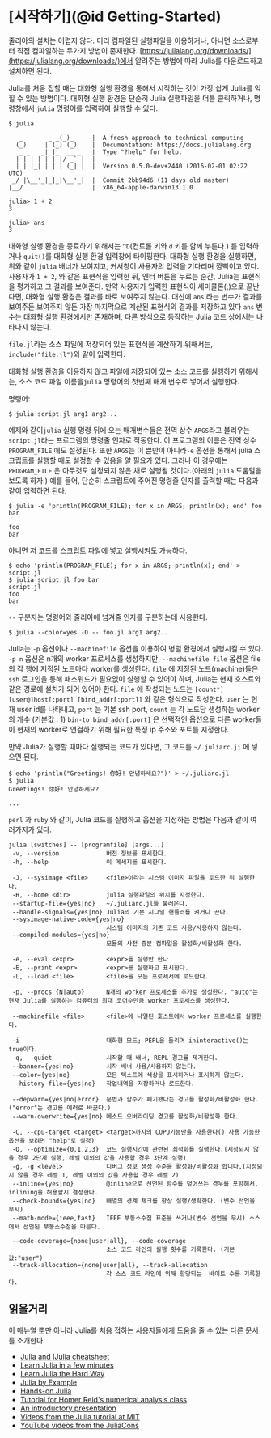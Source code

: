 # [시작하기](@id Getting-Started)

줄리아의 설치는 어렵지 않다.  미리 컴파일된 실행파일을 이용하거나, 아니면 소스로부터 직접 컴파일하는 두가지 방법이 존재한다. [https://julialang.org/downloads/](https://julialang.org/downloads/)에서
 알려주는 방법에 따라 Julia를 다운로드하고 설치하면 된다.

Julia를 처음 접할 때는 대화형 실행 환경을 통해서 시작하는 것이 가장 쉽게 Julia를 익힐 수 있는 방법이다. 대화형 실행 환경은 단순히 Julia 실행파일을 더블 클릭하거나, 명령창에서 `julia` 명령어를 입력하여 실행할 수 있다.

```
$ julia
               _
   _       _ _(_)_     |  A fresh approach to technical computing
  (_)     | (_) (_)    |  Documentation: https://docs.julialang.org
   _ _   _| |_  __ _   |  Type "?help" for help.
  | | | | | | |/ _` |  |
  | | |_| | | | (_| |  |  Version 0.5.0-dev+2440 (2016-02-01 02:22 UTC)
 _/ |\__'_|_|_|\__'_|  |  Commit 2bb94d6 (11 days old master)
|__/                   |  x86_64-apple-darwin13.1.0

julia> 1 + 2
3

julia> ans
3
```

대화형 실행 환경을 종료하기 위해서는 `^D`(컨트롤 키와 `d` 키를 함께 누른다.) 를 입력하거나 
`quit()`를 대화형 실행 환경 입력창에 타이핑한다. 대화형 실행 환경을 실행하면, 위와 같이 `julia` 배너가 보여지고, 커서창이 사용자의 입력을 기다리며 깜빡이고 있다. 사용자가 `1 + 2`, 와 같은 표현식을 입력한 뒤, 엔터 버튼을 누르는 순간, Julia는 표현식을 평가하고 그 결과를 보여준다. 만약 사용자가 입력한 표현식이 세미콜론(;)으로 끝난다면, 대화형 실행 환경은 결과를 바로 보여주지 않는다. 대신에 `ans` 라는 변수가 결과를 보여주든 보여주지 않든 가장 마지막으로 계산된 표현식의 결과를 저장하고 있다 `ans` 변수는 대화형 실행 환경에서만 존재하며, 다른 방식으로 동작하는 Julia 코드 상에서는 나타나지 않는다.

`file.jl`라는 소스 파일에 저장되어 있는 표현식을 계산하기 위해서는, `include("file.jl")`와 같이 입력한다.

대화형 실행 환경을 이용하지 않고 파일에 저장되어 있는 소스 코드를 실행하기 위해서는, 소스 코드 파일 이름을`julia` 명령어의 첫번째 매개 변수로 넣어서 실행한다.

명령어:

```
$ julia script.jl arg1 arg2...
```

예제와 같이`julia` 실행 명령 뒤에 오는 매개변수들은 전역 상수 `ARGS`라고 불리우는 `script.jl`라는 프로그램의 명령줄 인자로 작동한다. 이 프로그램의 이름은 전역 상수 `PROGRAM_FILE` 에도 설정된다. 또한 `ARGS`는 이 뿐만이 아니라`-e` 옵션을 통해서 julia 스크립트를 실행할 때도 설정할 수 있음을 알 필요가 있다. 그러나 이 경우에는 `PROGRAM_FILE` 은 아무것도 설정되지 않은 채로 실행될 것이다.(아래의 `julia` 도움말을 보도록 하자.) 예를 들어, 단순히 스크립트에 주어진 명령줄 인자를 출력할 때는 다음과 같이 입력하면 된다.

```
$ julia -e 'println(PROGRAM_FILE); for x in ARGS; println(x); end' foo bar

foo
bar
```

아니면 저 코드를 스크립트 파일에 넣고 실행시켜도 가능하다.

```
$ echo 'println(PROGRAM_FILE); for x in ARGS; println(x); end' > script.jl
$ julia script.jl foo bar
script.jl
foo
bar
```

`--` 구분자는 명령어와 줄리아에 넘겨줄 인자를 구분하는데 사용한다.

```
$ julia --color=yes -O -- foo.jl arg1 arg2..
```

Julia는 `-p` 옵션이나 `--machinefile` 옵션을 이용하여 병렬 환경에서 실행시킬 수 있다. `-p n` 옵션은 n개의 worker 프로세스를 생성하지만, `--machinefile file` 옵션은 file의 각 행에 지정된 노드마다 worker를 생성한다. `file` 에 지정된 노드(machine)들은 `ssh` 로그인을 통해 패스워드가 필요없이 실행할 수 있어야 하며, Julia는 현재 호스트와 같은 경로에 설치가 되어 있어야 한다. `file` 에 작성되는 노드는 `[count*][user@]host[:port] [bind_addr[:port]]` 와 같은 형식으로 작성한다. `user` 는 현재 user id를 나타내고, `port` 는 기본 ssh port, `count` 는 각 노드당 생성하는 worker의 개수 (기본값 : 1) `bin-to bind_addr[:port]` 은 선택적인 옵션으로 다른 worker들이 현재의 worker로 연결하기 위해 필요한 특정 ip 주소와 포트를 지정한다.

만약 Julia가 실행할 때마다 실행되는 코드가 있다면, 그 코드를 `~/.juliarc.ji` 에 넣으면 된다.

```
$ echo 'println("Greetings! 你好! 안녕하세요?")' > ~/.juliarc.jl
$ julia
Greetings! 你好! 안녕하세요?

...
```

`perl` 과 `ruby` 와 같이,  Julia 코드를 실행하고 옵션을 지정하는 방법은 다음과 같이 여러가지가 있다.

```
julia [switches] -- [programfile] [args...]
 -v, --version             버전 정보를 표시한다.
 -h, --help                이 메세지를 표시한다.

 -J, --sysimage <file>     <file>이라는 시스템 이미지 파일을 로드한 뒤 실행한다.
 -H, --home <dir>          julia 실행파일의 위치를 지정한다.
 --startup-file={yes|no}   ~/.juliarc.jl를 불러온다.
 --handle-signals={yes|no} Julia의 기본 시그널 핸들러를 켜거나 끈다.
 --sysimage-native-code={yes|no}
                           시스템 이미지의 기존 코드 사용/사용하지 않는다.
 --compiled-modules={yes|no}
                           모듈의 사전 증분 컴파일을 활성화/비활성화 한다.

 -e, --eval <expr>         <expr>를 실행만 한다
 -E, --print <expr>        <expr>를 실행하고 표시한다.
 -L, --load <file>         <file>을 모든 프로세서에 로드한다.

 -p, --procs {N|auto}      N개의 worker 프로세스를 추가로 생성한다. "auto"는 현재 Julia를 실행하는 컴퓨터의 최대 코어수만큼 worker 프로세스를 생성한다.
                           
 --machinefile <file>      <file>에 나열된 호스트에서 worker 프로세스를 실행한다.

 -i                        대화형 모드; PEPL을 돌리며 ininteractive()는 true이다.
 -q, --quiet               시작할 때 배너, REPL 경고를 제거한다.
 --banner={yes|no}         시작 배너 사용/사용하지 않는다.
 --color={yes|no}          모든 텍스트에 색상을 표시하거나 표시하지 않는다.
 --history-file={yes|no}   작업내역을 저장하거나 로드한다.

 --depwarn={yes|no|error}  문법과 함수가 폐기됐다는 경고를 활성화/비활성화 한다.("error"는 경고를 에러로 바꾼다.)
 --warn-overwrite={yes|no} 메소드 오버라이딩 경고를 활성화/비활성화 한다.

 -C, --cpu-target <target> <target>까지의 CUPU기능만을 사용한다() 사용 가능한 옵션을 보려면 "help"로 설정)
 -O, --optimize={0,1,2,3}  코드 실행시간에 관련된 최적화를 실행한다.(지정되지 않을 경우 2단계 실행, 레벨 이외의 값을 사용할 경우 3단계 실행)
 -g, -g <level>            디버그 정보 생성 수준을 활성화/비활성화 합니다.(지정되지 않을 경우 레벨 1, 레벨 이외의 값을 사용할 경우 레벨 2)
 --inline={yes|no}         @inline으로 선언된 함수를 덮어쓰는 경우를 포함해서, inlining을 허용할지 결정한다.
 --check-bounds={yes|no}   배열의 경계 체크를 항상 실행/생략한다. (변수 선언을 무시)
 --math-mode={ieee,fast}   IEEE 부동소수점 표준을 쓰거나(변수 선언을 무시) 소스에서 선언된 부동소수점을 따른다.

 --code-coverage={none|user|all}, --code-coverage
                           소스 코드 라인의 실행 횟수를 기록한다. (기본값:"user")
 --track-allocation={none|user|all}, --track-allocation
                           각 소스 코드 라인에 의해 할당되는  바이트 수를 기록한다.
```

## 읽을거리

이 매뉴얼 뿐만 아니라 Julia를 처음 접하는 사용자들에게 도움을 줄 수 있는 다른 문서를 소개한다.

  * [Julia and IJulia cheatsheet](http://math.mit.edu/~stevenj/Julia-cheatsheet.pdf)
  * [Learn Julia in a few minutes](https://learnxinyminutes.com/docs/julia/)
  * [Learn Julia the Hard Way](https://github.com/chrisvoncsefalvay/learn-julia-the-hard-way)
  * [Julia by Example](http://samuelcolvin.github.io/JuliaByExample/)
  * [Hands-on Julia](https://github.com/dpsanders/hands_on_julia)
  * [Tutorial for Homer Reid's numerical analysis class](http://homerreid.dyndns.org/teaching/18.330/JuliaProgramming.shtml)
  * [An introductory presentation](https://raw.githubusercontent.com/ViralBShah/julia-presentations/master/Fifth-Elephant-2013/Fifth-Elephant-2013.pdf)
  * [Videos from the Julia tutorial at MIT](https://julialang.org/blog/2013/03/julia-tutorial-MIT)
  * [YouTube videos from the JuliaCons](https://www.youtube.com/user/JuliaLanguage/playlists)
